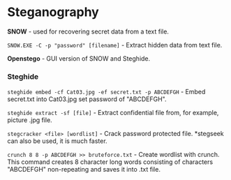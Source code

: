 # Steganography

**SNOW** - used for recovering secret data from a text file. 

```SNOW.EXE -C -p "password" [filename]``` - Extract hidden data from text file.

**Openstego** - GUI version of SNOW and Steghide. 

### Steghide

```steghide embed -cf Cat03.jpg -ef secret.txt -p ABCDEFGH``` - Embed secret.txt into Cat03.jpg set password of "ABCDEFGH".

```steghide extract -sf [file]``` - Extract confidential file from, for example, picture .jpg file.

```stegcracker <file> [wordlist]``` - Crack password protected file. *stegseek can also be used, it is much faster.

```crunch 8 8 -p ABCDEFGH >> bruteforce.txt``` - Create wordlist with crunch. This command creates 8 character long words consisting of characters "ABCDEFGH" non-repeating and saves it into .txt file.

